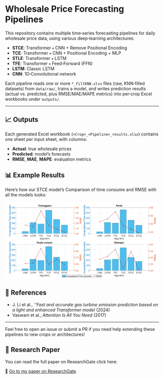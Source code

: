 # Wholesale Price Forecasting Pipelines

This repository contains multiple time‑series forecasting pipelines for daily wholesale price data, using various deep‑learning architectures:

- **STCE**: Transformer + CNN + Remove Positional Encoding 
- **TCE**: Transformer + CNN + Positional Encoding + MLP  
- **STLE**: Transformer + LSTM  
- **TFE**: Transformer + Feed‑Forward (FFN)  
- **LSTM**: Classic LSTM  
- **CNN**: 1D‑Convolutional network  

Each pipeline reads one or more `*_FillKNN.xlsx` files (raw, KNN‑filled datasets) from `data/raw/`, trains a model, and writes prediction results (actual vs. predicted, plus RMSE/MAE/MAPE metrics) into per‑crop Excel workbooks under `outputs/`.

---



## 📈 Outputs

Each generated Excel workbook (`<Crop>_<Pipeline>_results.xlsx`) contains one sheet per input sheet, with columns:

- **Actual**: true wholesale prices  
- **Predicted**: model’s forecasts  
- **RMSE**, **MAE**, **MAPE**: evaluation metrics  

## 📊 Example Results

Here’s how our STCE model’s Comparison of time consume and RMSE with all the models looks:

![Comparison of time consume and RMSE of all the models](images/result.png)

## 🔗 References
-  J. Li et al., *‘‘Fast and accurate gas turbine emission prediction based on a light and enhanced Transformer model* (2024)
- Vaswani et al., *Attention Is All You Need* (2017)  



---

Feel free to open an issue or submit a PR if you need help extending these pipelines to new crops or architectures!
## 📑 Research Paper

You can read the full paper on ResearchGate click here:

🔗 [Go to my paper on ResearchGate](https://www.researchgate.net/publication/391554667_Computationally_Efficient_Single_Layer_Transformer_Convolutional_Encoder_for_Accurate_Price_Prediction_of_Agriculture_Commodities)
